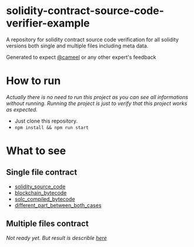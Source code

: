 # solidity-contract-source-code-verifier-example

A repository for solidity contract source code verification for all solidity versions both single and multiple files including meta data.

Generated to expect [@cameel](https://ethereum.stackexchange.com/users/79215/cameel) or any other expert's feedback

# How to run 
*Actually there is no need to run this project as you can see all informations without running. Running the project is just to verify that this project works as expected.*

- Just clone this repository.
- `npm install && npm run start`

# What to see
## Single file contract
* [solidity_source_code](https://github.com/kimiro34/solidity-contract-source-code-verifier-example/blob/main/contracts/single/test1/X2.sol)
* [blockchain_bytecode](https://github.com/kimiro34/solidity-contract-source-code-verifier-example/blob/main/contracts/single/test1/blockchain-bytecode.txt)
* [solc_compiled_bytecode](https://github.com/kimiro34/solidity-contract-source-code-verifier-example/blob/main/contracts/single/test1/output/compiled_bytecode.txt)
* [different_part_between_both_cases](https://github.com/kimiro34/solidity-contract-source-code-verifier-example/blob/main/contracts/single/test1/output/difference_only_on_two_bytecodes.txt)
## Multiple files contract
*Not ready yet. But result is describle [here](https://ethereum.stackexchange.com/questions/110991/how-to-verify-smart-contracts-on-different-solidity-versions)*
